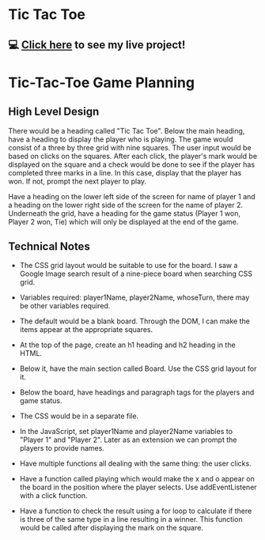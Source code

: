 # Tic Tac Toe

## :computer: [Click here](https://asatukorala.github.io/tic-tac-toe/) to see my live project!

# Tic-Tac-Toe Game Planning

## High Level Design
There would be a heading called "Tic Tac Toe". Below the main heading, have a heading to display the player who is playing. The game would consist of a three by three grid with nine squares. The user input would be based on clicks on the squares. After each click, the player's mark would be displayed on the square and a check would be done to see if the player has completed three marks in a line. In this case, display that the player has won. If not, prompt the next player to play.   

Have a heading on the lower left side of the screen for name of player 1 and a heading on the lower right side of the screen for the name of player 2. Underneath the grid, have a heading for the game status (Player 1 won, Player 2 won, Tie) which will only be displayed at the end of the game. 

## Technical Notes
- The CSS grid layout would be suitable to use for the board. I saw a Google Image search result of a nine-piece board when searching CSS grid.
- Variables required: player1Name, player2Name, whoseTurn, there may be other variables required.
- The default would be a blank board. Through the DOM, I can make the items appear at the appropriate squares. 

- At the top of the page, create an h1 heading and h2 heading in the HTML.

- Below it, have the main section called Board. Use the CSS grid layout for it.

- Below the board, have headings and paragraph tags for the players and game status.

- The CSS would be in a separate file.

- In the JavaScript, set player1Name and player2Name variables to "Player 1" and "Player 2". Later as an extension we can prompt the players to provide names. 

- Have multiple functions all dealing with the same thing: the user clicks.

- Have a function called playing which would make the x and o appear on the board in the position where the player selects. Use addEventListener with a click function. 

- Have a function to check the result using a for loop to calculate if there is three of the same type in a line resulting in a winner. This function would be called after displaying the mark on the square. 
